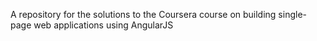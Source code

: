 A repository for the solutions to the Coursera course on building single-page web applications using AngularJS
